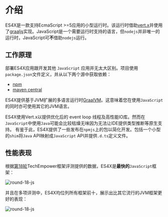 # 介绍

ES4X是一款支持EcmaScript >=5应用的小型运行时。该运行时借助[vert.x](https://vertx.io)并使用了[graaljs](https://github.com/graalvm/graaljs)实现。JavaScript是一个需要运行时支持的语言，但`nodejs`并非唯一的运行时，JavaScript可**不**借助`nodejs`运行。

## 工作原理

部署ES4X应用跟开发其他 `JavaScript` 应用并无太大区别。项目使用`package.json`文件定义，并从以下两个源中获取依赖：

* [npm](https://www.npmjs.com/)
* [maven central](https://search.maven.org/)

ES4X提供基于JVM扩展的多语言运行时[GraalVM](https://www.graalvm.org)。这意味着您在使用`JavaScript`的同时亦可使用其它的JVM语言。

ES4X使用Vert.x以提供优化后的 event loop 线程及高性能IO库。然而在`JavaScript`中使用`Java`可能会比较枯燥无味因为无法让IDE提供类型推断等原生支持。
有鉴于此，ES4X提供了一些发布在`npmjs`上的包以简化开发。包括一个小型的`shim`将`Java` API映射成`JavaScript` API并提供`.d.ts`定义文件。

## 性能表现

根据[第18轮](https://www.techempower.com/benchmarks/#section=data-r18)TechEmpower框架评测提供的数据，ES4X是**最快的**`JavaScript`框架：

![round-18-js](./res/round-18-js.png)

并且在多项评测中，ES4X均位列所有框架前十，展示出比其它流行的JVM框架更好的表现：

![round-18-js](./res/round-18.png)
